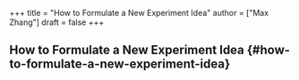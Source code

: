 +++
title = "How to Formulate a New Experiment Idea"
author = ["Max Zhang"]
draft = false
+++

## How to Formulate a New Experiment Idea {#how-to-formulate-a-new-experiment-idea}